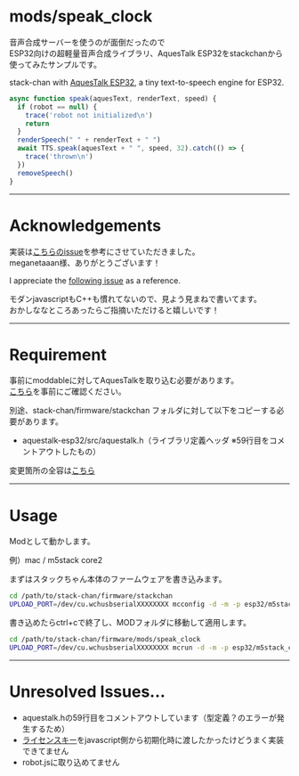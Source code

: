 # mods/speak_clock

音声合成サーバーを使うのが面倒だったので  
ESP32向けの超軽量音声合成ライブラリ、AquesTalk ESP32をstackchanから使ってみたサンプルです。

stack-chan with [AquesTalk ESP32](https://www.a-quest.com/products/aquestalk_esp32.html), a tiny text-to-speech engine for ESP32. 
<br />
```JavaScript
async function speak(aquesText, renderText, speed) {
  if (robot == null) {
    trace('robot not initialized\n')
    return
  }
  renderSpeech(" " + renderText + " ")
  await TTS.speak(aquesText + " ", speed, 32).catch(() => {
    trace('thrown\n')
  })
  removeSpeech()
}
```


---
# Acknowledgements

実装は[こちらのissue](https://github.com/Moddable-OpenSource/moddable/issues/487)を参考にさせていただきました。<br />
meganetaaan様、ありがとうございます！

I appreciate the [following issue](https://github.com/Moddable-OpenSource/moddable/issues/487) as a reference.

モダンjavascriptもC++も慣れてないので、見よう見まねで書いてます。  
おかしななところあったらご指摘いただけると嬉しいです！


---
# Requirement

事前にmoddableに対してAquesTalkを取り込む必要があります。  
[こちら](https://github.com/nekotoiruka/moddable/tree/feature/nekotoiruka/add-tts-aquestalk/contributed/hello-aquestalk)を事前にご確認ください。

別途、stack-chan/firmware/stackchan フォルダに対して以下をコピーする必要があります。
* aquestalk-esp32/src/aquestalk.h（ライブラリ定義ヘッダ ※59行目をコメントアウトしたもの）

変更箇所の全容は[こちら](https://github.com/nekotoiruka/stack-chan/commit/f72dc87dc82c2a46dbf820f9b4f8eb413978d640)

---
# Usage

Modとして動かします。

例）mac / m5stack core2

まずはスタックちゃん本体のファームウェアを書き込みます。
```bash
cd /path/to/stack-chan/firmware/stackchan
UPLOAD_PORT=/dev/cu.wchusbserialXXXXXXXX mcconfig -d -m -p esp32/m5stack_core2
```
書き込めたらctrl+cで終了し、MODフォルダに移動して適用します。
```bash
cd /path/to/stack-chan/firmware/mods/speak_clock
UPLOAD_PORT=/dev/cu.wchusbserialXXXXXXXX mcrun -d -m -p esp32/m5stack_core2
```

---
# Unresolved Issues...

* aquestalk.hの59行目をコメントアウトしています（型定義？のエラーが発生するため）
* [ライセンスキー](https://store.a-quest.com/items/10524168)をjavascript側から初期化時に渡したかったけどうまく実装できてません
* robot.jsに取り込めてません
